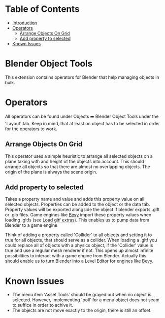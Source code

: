 # Table of Contents
- [Introduction](#blender-object-tools)
- [Operators](#operators)
    - [Arrange Objects On Grid](#arrange-objects-on-grid)
    - [Add property to selected](#add-property-to-selected)
- [Known Issues](#known-issues)

# Blender Object Tools
This extension contains operators for Blender that help managing objects in bulk.

# Operators
All operators can be found under Objects :arrow_right: Blender Object Tools under the 'Layout' tab. Keep in mind, that at least on object has to be selected in order for the operators to work.

## Arrange Objects On Grid
This operator uses a simple heuristic to arrange all selected objects on a plane taking with and height of the objects into account. This should arrange all objects so that there are almost no overlapping objects. The origin of the plane is always the scene origin. 

## Add property to selected
Takes a property name and value and adds this property value on all selected objects. Properties can be added to the object or the data tab. Property values will be exported alongside the object if blender exports .glft or .glb files. Game engines like [Bevy](https://bevyengine.org/) import these property values when loading .gltfs (see [Load gltf extras](https://bevyengine.org/examples/3d-rendering/load-gltf-extras)). This enables us to pump data from Blender to a game engine. 

Think of adding a property called 'Collider' to all objects and setting it to true for all objects, that should serve as a collider. When loading a .gltf you could replace all of objects with a physics object, if the 'Collider' value is true and use a regular mesh renderer if not. This opens up almost infinite possibilities to interact with a game engine from Blender. Actually this should enable us to turn Blender into a Level Editor for engines like [Bevy](https://bevyengine.org/).

# Known Issues
- The menu item 'Asset Tools' should be grayed out when no object is selected. However, implementing 'poll' for a menu object does not seam to suffice in order to achive it.  
- The objects are not move exactly to the origin, there is still an offset. 
